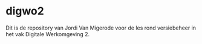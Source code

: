 # digwo2
Dit is de repository van Jordi Van Migerode voor de les rond versiebeheer in het vak Digitale Werkomgeving 2.
